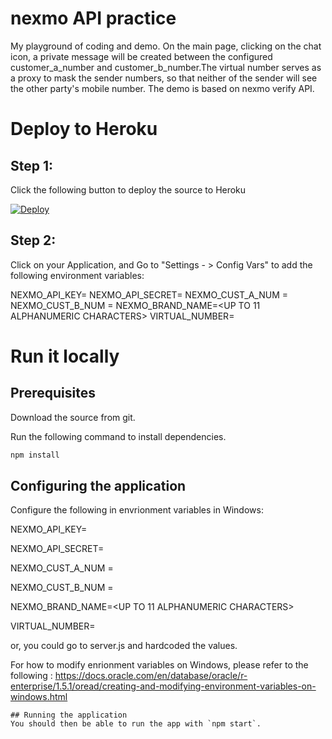 # nexmo API practice 
My playground of coding and demo. On the main page, clicking on the chat icon, a private message will be created between the configured customer_a_number and customer_b_number.The virtual number serves as a proxy to mask the sender numbers, so that neither of the sender will see the other party's mobile number.
The demo is based on nexmo verify API. 

# Deploy to Heroku

## Step 1: 

Click the following button to deploy the source to Heroku

[![Deploy](https://www.herokucdn.com/deploy/button.svg)](https://heroku.com/deploy?template=https://github.com/kopi-kosong/nexmo-sms-api.git)

## Step 2: 

Click on your Application, and Go to "Settings - > Config Vars" to add the following environment variables:

NEXMO_API_KEY=<YOUR NEXMO API KEY>
NEXMO_API_SECRET=<YOUR NEXMO API SECRET>
NEXMO_CUST_A_NUM =<From Mobile Number>
NEXMO_CUST_B_NUM =<To Mobile Number>
NEXMO_BRAND_NAME=<UP TO 11 ALPHANUMERIC CHARACTERS>
VIRTUAL_NUMBER=<YOUR Nexmo Vitural Number >

# Run it locally

## Prerequisites
Download the source from git.

Run the following command to install dependencies.

```bash
npm install
```

## Configuring the application

Configure the following in envrionment variables in Windows:

NEXMO_API_KEY=<YOUR NEXMO API KEY>

NEXMO_API_SECRET=<YOUR NEXMO API SECRET>

NEXMO_CUST_A_NUM =<From Mobile Number>

NEXMO_CUST_B_NUM =<To Mobile Number>

NEXMO_BRAND_NAME=<UP TO 11 ALPHANUMERIC CHARACTERS>

VIRTUAL_NUMBER=<YOUR Nexmo Vitural Number >

or, you could go to server.js and hardcoded the values.

For how to modify enrionment variables on Windows, please refer to the following :
https://docs.oracle.com/en/database/oracle/r-enterprise/1.5.1/oread/creating-and-modifying-environment-variables-on-windows.html

```
## Running the application
You should then be able to run the app with `npm start`.
